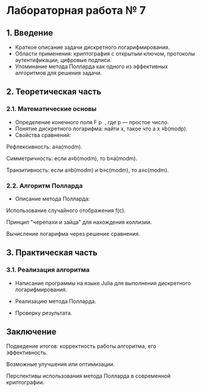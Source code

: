 # Лабораторная работа № 7

## 1. Введение
- Краткое описание задачи дискретного логарифмирования.
- Области применения: криптография с открытым ключом, протоколы аутентификации, цифровые подписи.
- Упоминание метода Полларда как одного из эффективных алгоритмов для решения задачи.

## 2. Теоретическая часть
### 2.1. Математические основы
- Определение конечного поля F 
p
​
 , где p — простое число.
- Понятие дискретного логарифма: найти x, такое что a 
x
 ≡b(modp).
- Свойства сравнений:

Рефлексивность: a≡a(modm).

Симметричность: если a≡b(modm), то b≡a(modm).

Транзитивность: если a≡b(modm) и b≡c(modm), то a≡c(modm).

### 2.2. Алгоритм Полларда

- Описание метода Полларда:

Использование случайного отображения f(c).

Принцип "черепахи и зайца" для нахождения коллизии.

Вычисление логарифма через решение сравнения.

## 3. Практическая часть

### 3.1. Реализация алгоритма

- Написание программы на языке Julia для выполнения дискретного логарифмирования.

- Реализацию метода Полларда.

- Проверку результата.

## Заключение

Подведение итогов: корректность работы алгоритма, его эффективность.

Возможные улучшения или оптимизации.

Перспективы использования метода Полларда в современной криптографии.
